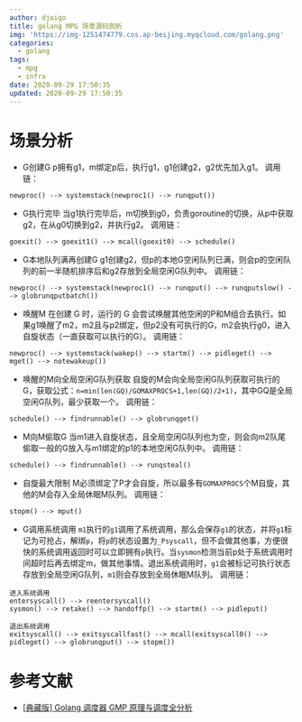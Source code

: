 ```yaml
---
author: djaigo
title: golang MPG 场景源码剖析
img: 'https://img-1251474779.cos.ap-beijing.myqcloud.com/golang.png'
categories:
  - golang
tags:
  - mpg
  - infra
date: 2020-09-29 17:50:35
updated: 2020-09-29 17:50:35
---
```


# 场景分析

* G创建G
p拥有g1，m绑定p后，执行g1，g1创建g2，g2优先加入g1。
调用链：
```text
newproc() --> systemstack(newproc1() --> runqput())
```

* G执行完毕
当g1执行完毕后，m切换到g0，负责goroutine的切换，从p中获取g2，在从g0切换到g2，并执行g2。
调用链：
```text
goexit() --> goexit1() --> mcall(goexit0) --> schedule()
```

* G本地队列满再创建G
g1创建g2，但p的本地G空闲队列已满，则会p的空闲队列的前一半随机排序后和g2存放到全局空闲G队列中。
调用链：
```text
newproc() --> systemstack(newproc1() --> runqput() --> runqputslow() --> globrunqputbatch())
```

* 唤醒M
在创建 G 时，运行的 G 会尝试唤醒其他空闲的P和M组合去执行。如果g1唤醒了m2，m2且与p2绑定，但p2没有可执行的G，m2会执行g0，进入自旋状态（一直获取可以执行的G）。
调用链：
```text
newproc() --> systemstack(wakep() --> startm() --> pidleget() --> mget() --> notewakeup())
```

* 唤醒的M向全局空闲G队列获取
自旋的M会向全局空闲G队列获取可执行的G，获取公式：`n=min(len(GQ)/GOMAXPROCS+1,len(GQ)/2+1)`，其中GQ是全局空闲G队列，最少获取一个。
调用链：
```text
schedule() --> findrunnable() --> globrunqget()
```

* M向M偷取G
当m1进入自旋状态，且全局空闲G队列也为空，则会向m2队尾偷取一般的G放入与m1绑定的p1的本地空闲G队列中。
调用链：
```text
schedule() --> findrunnable() --> runqsteal()
```

* 自旋最大限制
M必须绑定了P才会自旋，所以最多有`GOMAXPROCS`个M自旋，其他的M会存入全局休眠M队列。
调用链：
```text
stopm() --> mput()
```

* G调用系统调用
`m1`执行的`g1`调用了系统调用，那么会保存`g1`的状态，并将`g1`标记为可抢占，解绑`p`，将`p`的状态设置为`_Psyscall`，但不会做其他事，方便很快的系统调用返回时可以立即拥有`p`执行。当`sysmon`检测当前p处于系统调用时间超时后再去绑定m，做其他事情。退出系统调用时，`g1`会被标记可执行状态存放到全局空闲G队列，`m1`则会存放到全局休眠M队列。
调用链：
```text
进入系统调用
entersyscall() --> reentersyscall()
sysmon() --> retake() --> handoffp() --> startm() --> pidleput()

退出系统调用
exitsyscall() --> exitsyscallfast() --> mcall(exitsyscall0() --> pidleget() --> globrunqput() --> stopm())
```


# 参考文献

* [[典藏版] Golang 调度器 GMP 原理与调度全分析](https://learnku.com/articles/41728)

